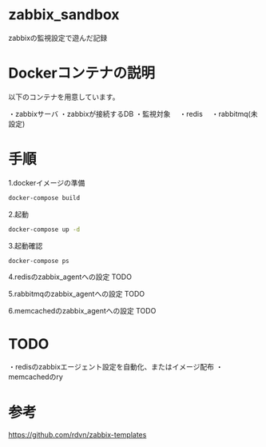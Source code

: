 # zabbix_sandbox

zabbixの監視設定で遊んだ記録

# Dockerコンテナの説明

以下のコンテナを用意しています。

・zabbixサーバ
・zabbixが接続するDB
・監視対象
　・redis
　・rabbitmq(未設定)


# 手順
1.dockerイメージの準備

```bash
docker-compose build
```


2.起動
```bash
docker-compose up -d
```

3.起動確認
```bash
docker-compose ps
```

4.redisのzabbix_agentへの設定
TODO

5.rabbitmqのzabbix_agentへの設定
TODO

6.memcachedのzabbix_agentへの設定
TODO


# TODO
・redisのzabbixエージェント設定を自動化、またはイメージ配布
・memcachedのry


# 参考
https://github.com/rdvn/zabbix-templates
